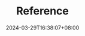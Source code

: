 ---
title: "Reference"
description: ""
summary: ""
date: 2024-03-29T16:38:07+08:00
lastmod: 2024-03-29T16:38:07+08:00
draft: false
menu:
  docs:
    parent: ""
    identifier: "reference-1711701487"
    weight: 10
toc: true
seo:
  title: ""
  description: ""
  canonical: ""
  noindex: false
---